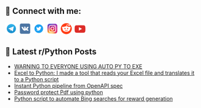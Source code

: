 ## 🔎 Connect with me:
[<img src="https://github.com/bullbesh/bullbesh/blob/main/images/Telegram.png" width="32" height="32" />](https://t.me/bullbesh)
[<img src="https://github.com/bullbesh/bullbesh/blob/main/images/VK.png" width="32" height="32" />](https://vk.com/bullbesh)
[<img src="https://github.com/bullbesh/bullbesh/blob/main/images/Twitter.png" width="32" height="32" />](https://twitter.com/bullbesh1)
[<img src="https://github.com/bullbesh/bullbesh/blob/main/images/Instagram.png" width="32" height="32" />](https://www.instagram.com/bullbesh)
[<img src="https://github.com/bullbesh/bullbesh/blob/main/images/Reddit.png" width="32" height="32" />](https://www.reddit.com/user/bullbesh)
[<img src="https://github.com/bullbesh/bullbesh/blob/main/images/YouTube.png" width="32" height="32" />](https://www.youtube.com/channel/UCtfjRs6uzgq5mfm8S06WTcg)

## 📕 Latest r/Python Posts
<!-- BLOG-POST-LIST:START -->
- [WARNING TO EVERYONE USING AUTO PY TO EXE](https://www.reddit.com/r/Python/comments/1daaer2/warning_to_everyone_using_auto_py_to_exe/)
- [Excel to Python: I made a tool that reads your Excel file and translates it to a Python script](https://www.reddit.com/r/Python/comments/1da8z0i/excel_to_python_i_made_a_tool_that_reads_your/)
- [Instant Python pipeline from OpenAPI spec](https://www.reddit.com/r/Python/comments/1da5uvv/instant_python_pipeline_from_openapi_spec/)
- [Password protect Pdf using python](https://www.reddit.com/r/Python/comments/1da5fpo/password_protect_pdf_using_python/)
- [Python script to automate Bing searches for reward generation](https://www.reddit.com/r/Python/comments/1da3dys/python_script_to_automate_bing_searches_for/)
<!-- BLOG-POST-LIST:END -->
